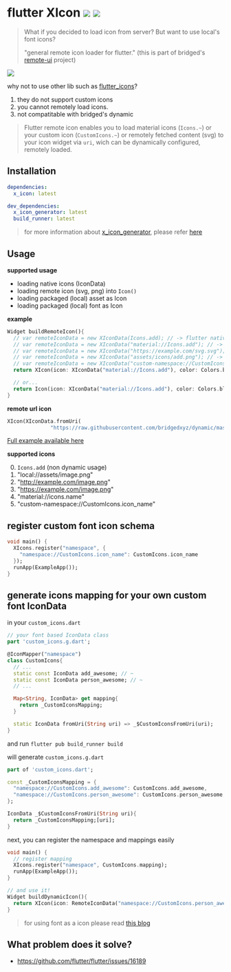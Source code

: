 # flutter XIcon [![](https://img.shields.io/badge/pub-latest-brightgreen)](https://pub.dev/packages/x_icon) [![](https://img.shields.io/badge/generator-latest-brightgreen)](https://pub.dev/packages/x_icon_generator)

> What if you decided to load icon from server? But want to use local's font icons?
>
> "general remote icon loader for flutter." (this is part of bridged's [remote-ui](https://github.com/softmarshmallow/remote-ui) project)

![](./doc/remote-icon-demo.gif)

why not to use other lib such as [flutter_icons](https://github.com/flutter-studio/flutter-icons)?

1. they do not support custom icons
2. you cannot remotely load icons.
3. not compatitable with bridged's dynamic

> Flutter remote icon enables you to load material icons (`Icons.~`) or your custom icon (`CustomIcons.~`) or remotely fetched content (svg) to your icon widget via `uri`, wich can be dynamically configured, remotely loaded.

## Installation

```yaml
dependencies:
  x_icon: latest

dev_dependencies:
  x_icon_generator: latest
  build_runner: latest
```

> for more information about [x_icon_generator](../x_icon_generator), please refer [here](../x_icon_generator)

## Usage

**supported usage**

- loading native icons (IconData)
- loading remote icon (svg, png) into `Icon()`
- loading packaged (local) asset as Icon
- loading packaged (local) font as Icon

**example**

```dart
Widget buildRemoteIcon(){
  // var remoteIconData = new XIconData(Icons.add); // -> flutter native material icons
  // var remoteIconData = new XIconData("material://Icons.add"); // -> native material icons remotely (dynamically)
  // var remoteIconData = new XIconData("https://example.com/svg.svg");  // -> loading remote svg
  // var remoteIconData = new XIconData("assets/icons/add.png"); // -> loading local assets
  // var remoteIconData = new XIconData("custom-namespace://CustomIcons.icon_name"); // -> (requires pre-usage definition)
  return XIcon(icon: XIconData("material://Icons.add"), color: Colors.black);

  // or...
  return Icon(icon: XIconData("material://Icons.add"), color: Colors.black);
}
```

**remote url icon**

```dart
XIcon(XIconData.fromUri(
              "https://raw.githubusercontent.com/bridgedxyz/dynamic/master/flutter/packages/x_icon/doc/remote-icon-example/twotone_brightness_auto_black_18dp.png"));
```

[Full example available here](./example)

**supported icons**

0.  `Icons.add` (non dynamic usage)
1.  "local://assets/image.png"
2.  "http://example.com/image.png"
3.  "https://example.com/image.png"
4.  "material://icons.name"
5.  "custom-namespace://CustomIcons.icon_name"

## register custom font icon schema

```dart
void main() {
  XIcons.register("namespace", {
    "namespace://CustomIcons.icon_name": CustomIcons.icon_name
  });
  runApp(ExampleApp());
}
```

## generate icons mapping for your own custom font IconData

in your `custom_icons.dart`

```dart
// your font based IconData class
part 'custom_icons.g.dart';

@IconMapper("namespace")
class CustomIcons{
  // ...
  static const IconData add_awesome; // ~
  static const IconData person_awesome; // ~
  // ...

  Map<String, IconData> get mapping{
    return _CustomIconsMapping;
  }

  static IconData fromUri(String uri) => _$CustomIconsFromUri(uri);
}
```

and run `flutter pub build_runner build`

will generate `custom_icons.g.dart`

```dart
part of 'custom_icons.dart';

const _CustomIconsMapping = {
  "namespace://CustomIcons.add_awesome": CustomIcons.add_awesome,
  "namespace://CustomIcons.person_awesome": CustomIcons.person_awesome,
};

IconData _$CustomIconsFromUri(String uri){
  return _CustomIconsMapping;[uri];
}
```

next, you can register the namespace and mappings easily

```dart
void main() {
  // register mapping
  XIcons.register("namespace", CustomIcons.mapping);
  runApp(ExampleApp());
}

// and use it!
Widget buildDynamicIcon(){
  return XIcon(icon: RemoteIconData("namespace://CustomIcons.person_awesome"));
}
```

> for using font as a icon please read [this blog](https://medium.com/flutterpub/how-to-use-custom-icons-in-flutter-834a079d977)

## What problem does it solve?

- https://github.com/flutter/flutter/issues/16189

